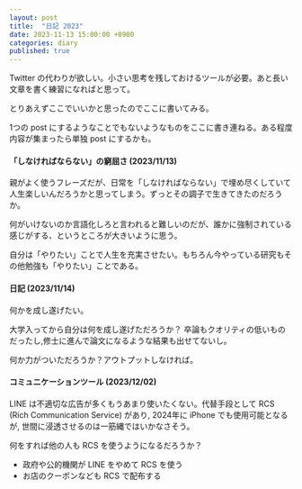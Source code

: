 ```yaml
---
layout: post
title:  "日記 2023"
date: 2023-11-13 15:00:00 +0900
categories: diary
published: true
---
```


<!-- To add new posts, simply add a file in the `_posts` directory that follows the convention `YYYY-MM-DD-name-of-post.ext` and includes the necessary front matter. Take a look at the source for this post to get an idea about how it works. -->


Twitter の代わりが欲しい。小さい思考を残しておけるツールが必要。あと長い文章を書く練習になればと思って。

とりあえずここでいいかと思ったのでここに書いてみる。

1つの post にするようなことでもないようなものをここに書き連ねる。ある程度内容が集まったら単独 post にするかも。


#### 「しなければならない」の窮屈さ (2023/11/13)


親がよく使うフレーズだが、日常を「しなければならない」で埋め尽くしていて人生楽しいんだろうかと思ってしまう。ずっとその調子で生きてきたのだろうか。

何がいけないのか言語化しろと言われると難しいのだが、誰かに強制されている感じがする、というところが大きいように思う。

自分は「やりたい」ことで人生を充実させたい。もちろん今やっている研究もその他勉強も「やりたい」ことである。




#### 日記 (2023/11/14)

何かを成し遂げたい。

大学入ってから自分は何を成し遂げただろうか？
卒論もクオリティの低いものだったし,修士に進んで論文になるような結果も出せてないし。

何か力がついただろうか？アウトプットしなければ。

<!--
#### よくわからない感情 (2023/11/14)

ミニ四駆のコースで遊ぶのに毎回1000円以上買わないといけないの？と聞かれたとき
僕は卵食べられるのか疑問に思った弟
 -->

#### コミュニケーションツール (2023/12/02)

LINE は不適切な広告が多くもうあまり使いたくない。代替手段として RCS (Rich Communication Service) があり, 2024年に iPhone でも使用可能となるが, 世間に浸透させるのは一筋縄ではいかなさそう。

何をすれば他の人も RCS を使うようになるだろうか？

- 政府や公的機関が LINE をやめて RCS を使う
- お店のクーポンなども RCS で配布する






